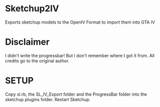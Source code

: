 Sketchup2IV
===========

Exports sketchup models to the OpenIV Format to import them into GTA IV

Disclaimer
===========

I didn't write the progressbar! But I don't remember where I got it from. All credits go to the original author.

SETUP
===========

Copy sl.rb, the SL_IV_Export folder and the ProgressBar folder into the sketchup plugins folder. Restart Sketchup.
